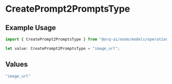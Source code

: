 # CreatePrompt2PromptsType

## Example Usage

```typescript
import { CreatePrompt2PromptsType } from "@orq-ai/node/models/operations";

let value: CreatePrompt2PromptsType = "image_url";
```

## Values

```typescript
"image_url"
```